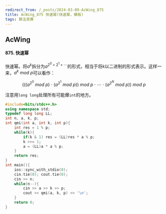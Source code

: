 ```yaml
---
redirect_from: /_posts/2024-03-09-AcWing_875
title: AcWing_875 快速幂(快速幂，模板)
tags: 算法竞赛
---
```


## AcWing

####  875. 快速幂

快速幂。将$a^k$拆分为$a^{2^0+2^1+\cdots}$的形式，相当于将$k$以二进制的形式表示。这样一来，$a^k~mod~p$可以看作：

$$(((a^{2^0}~mod~p)~\cdot~(a^{2^1}~mod~p))~mod~p~\cdot~\cdots~\cdot~(a^{2^N}~mod~p))~mod~p$$

注意用`long long`处理所有可能爆`int`的地方。

```cpp
#include<bits/stdc++.h>
using namespace std;
typedef long long LL;
int n, a, k, p;
int qmi(int a, int k, int p){
    int res = 1 % p;
    while(k){
        if(k & 1) res = (LL)res * a % p;
        k >>= 1;
        a = (LL)a * a % p;
    }
    return res;
}
int main(){
    ios::sync_with_stdio(0);
    cin.tie(0); cout.tie(0);
    cin >> n;
    while(n--){
        cin >> a >> k >> p;
        cout << qmi(a, k, p) << '\n';
    }
    return 0;
}
```